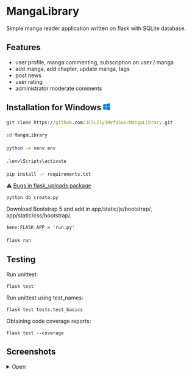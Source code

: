 # MangaLibrary

Simple manga reader application written on flask with SQLite database.

## Features

- user profile, manga commenting, subscription on user / manga
- add manga, add chapter, update manga, tags
- post news
- user rating
- administrator moderate comments

## Installation for Windows ![Windows](assets/5.png)

```cmd
git clone https://github.com/JC5LZiy3HVfV5ux/MangaLibrary.git

cd MangaLibrary

python -m venv env

.\env\Scripts\activate

pip install -r requirements.txt
```

⚠️ [Bugs in flask_uploads package](https://stackoverflow.com/questions/61628503/flask-uploads-importerror-cannot-import-name-secure-filename)

```
python db_create.py
```

Download Bootstrap 5 and add in app/static/js/bootstrap/, app/static/css/bootstrap/.

```cmd
$env:FLASK_APP = 'run.py'

flask run
```
## Testing

Run unittest:

```
flask test
```

Run unittest using test_names:

```
flask test tests.test_basics   
```

Obtaining code coverage reports:

```
flask test --coverage
```

## Screenshots
<details><summary>Open</summary>
Index page:

![index page](assets/2.png)

User profile:

![user profile](assets/1.png)

Manga page:

![manga page](assets/3.png)

Chapter page:

![chapter page](assets/4.png)

</details>
